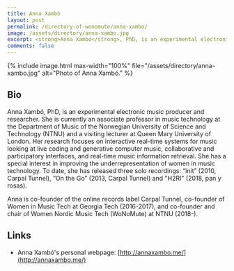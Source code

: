 ```yaml
---
title: Anna Xambó
layout: post
permalink: /directory-of-wonomute/anna-xambo/
image: /assets/directory/anna-xambo.jpg
excerpt: <strong>Anna Xambó</strong>, PhD, is an experimental electronic music producer and researcher. She is currently an associate professor in music technology at the Department of Music of the Norwegian University of Science and Technology (NTNU) and a visiting lecturer at Queen Mary University of London.
comments: false
---
```


<div class="directory-post">
{% include image.html
max-width="100%" file="/assets/directory/anna-xambo.jpg" alt="Photo of Anna Xambó." %}
</div>

## Bio

Anna Xambó, PhD, is an experimental electronic music producer and researcher. She is currently an associate professor in music technology at the Department of Music of the Norwegian University of Science and Technology (NTNU) and a visiting lecturer at Queen Mary University of London. Her research focuses on interactive real-time systems for music looking at live coding and generative computer music, collaborative and participatory interfaces, and real-time music information retrieval. She has a special interest in improving the underrepresentation of women in music technology. To date, she has released three solo recordings: “init” (2010, Carpal Tunnel), “On the Go” (2013, Carpal Tunnel) and "H2RI" (2018, pan y rosas).

Anna is co-founder of the online records label Carpal Tunnel, co-founder of Women in Music Tech at Georgia Tech (2016-2017), and co-founder and chair of Women Nordic Music Tech (WoNoMute) at NTNU (2018-).


## Links

* Anna Xambó's personal webpage: [http://annaxambo.me/](http://annaxambo.me/)
